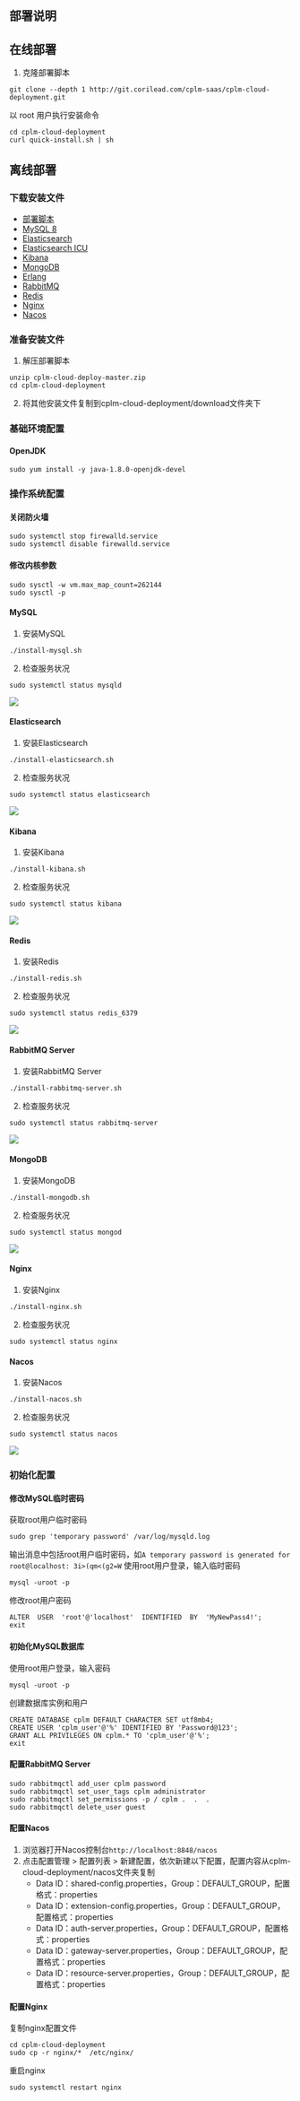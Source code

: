 ## 部署说明

## 在线部署
1. 克隆部署脚本
```
git clone --depth 1 http://git.corilead.com/cplm-saas/cplm-cloud-deployment.git
```
以 root 用户执行安装命令
```
cd cplm-cloud-deployment
curl quick-install.sh | sh
```
## 离线部署
### 下载安装文件
* [部署脚本](http://git.corilead.com/cplm-saas/cplm-cloud-deployment/-/archive/master/cplm-cloud-deployment-master.zip)
* [MySQL 8](https://dev.mysql.com/get/Downloads/MySQL-8.0/mysql-8.0.26-1.el7.x86_64.rpm-bundle.tar)
* [Elasticsearch](https://artifacts.elastic.co/downloads/elasticsearch/elasticsearch-6.4.3.rpm)
* [Elasticsearch ICU](https://artifacts.elastic.co/downloads/elasticsearch-plugins/analysis-icu/analysis-icu-6.4.3.zip)
* [Kibana](https://artifacts.elastic.co/downloads/kibana/kibana-6.4.3-x86_64.rpm)
* [MongoDB](https://repo.mongodb.org/yum/redhat/7/mongodb-org/4.4/x86_64/RPMS/mongodb-org-server-4.4.7-1.el7.x86_64.rpm)
* [Erlang](https://packagecloud.io/rabbitmq/erlang/packages/el/7/erlang-23.3.4.4-1.el7.x86_64.rpm/download.rpm)
* [RabbitMQ](https://packagecloud.io/rabbitmq/rabbitmq-server/packages/el/7/rabbitmq-server-3.8.19-1.el7.noarch.rpm/download.rpm)
* [Redis](http://download.redis.io/releases/redis-5.0.12.tar.gz)
* [Nginx](http://nginx.org/packages/centos/7/x86_64/RPMS/nginx-1.20.1-1.el7.ngx.x86_64.rpm)
* [Nacos](https://github.com/alibaba/nacos/releases/download/2.0.2/nacos-server-2.0.2.tar.gz)


### 准备安装文件
1. 解压部署脚本
```
unzip cplm-cloud-deploy-master.zip
cd cplm-cloud-deployment
```
2. 将其他安装文件复制到cplm-cloud-deployment/download文件夹下

### 基础环境配置
#### OpenJDK
```
sudo yum install -y java-1.8.0-openjdk-devel
```
### 操作系统配置
#### 关闭防火墙
```
sudo systemctl stop firewalld.service
sudo systemctl disable firewalld.service
```
#### 修改内核参数
```
sudo sysctl -w vm.max_map_count=262144
sudo sysctl -p
```
#### MySQL
1. 安装MySQL
```
./install-mysql.sh
```
2. 检查服务状况
```
sudo systemctl status mysqld
```
![](images/screenshot_1627016745809.png)

#### Elasticsearch
1. 安装Elasticsearch
```
./install-elasticsearch.sh
```
2. 检查服务状况
```
sudo systemctl status elasticsearch
```
![](images/screenshot_1627008313321.png)

#### Kibana
1. 安装Kibana
```
./install-kibana.sh
```
2. 检查服务状况
```
sudo systemctl status kibana
```
![](images/screenshot_1627008535747.png)

#### Redis
1. 安装Redis
```
./install-redis.sh
```
2. 检查服务状况
```
sudo systemctl status redis_6379
```
![](images/screenshot_1627016206568.png)

#### RabbitMQ Server
1. 安装RabbitMQ Server
```
./install-rabbitmq-server.sh
```
2. 检查服务状况
```
sudo systemctl status rabbitmq-server
```
![](images/screenshot_1627016175604.png)

#### MongoDB
1. 安装MongoDB
```
./install-mongodb.sh
```
2. 检查服务状况
```
sudo systemctl status mongod
```
![](images/screenshot_1627016446947.png)

#### Nginx
1. 安装Nginx
```
./install-nginx.sh
```
2. 检查服务状况
```
sudo systemctl status nginx
```

#### Nacos
1. 安装Nacos
```
./install-nacos.sh
```
2. 检查服务状况
```
sudo systemctl status nacos
```
![](images/screenshot_1627016527880.png)

### 初始化配置
#### 修改MySQL临时密码
获取root用户临时密码
```
sudo grep 'temporary password' /var/log/mysqld.log
```
输出消息中包括root用户临时密码，如`A temporary password is generated for root@localhost: 3i>(qm<(g2=W`
使用root用户登录，输入临时密码
```
mysql -uroot -p
```
修改root用户密码
```
ALTER  USER  'root'@'localhost'  IDENTIFIED  BY  'MyNewPass4!';
exit
```
#### 初始化MySQL数据库
使用root用户登录，输入密码
```
mysql -uroot -p
```
创建数据库实例和用户
```
CREATE DATABASE cplm DEFAULT CHARACTER SET utf8mb4;
CREATE USER 'cplm_user'@'%' IDENTIFIED BY 'Password@123';
GRANT ALL PRIVILEGES ON cplm.* TO 'cplm_user'@'%';
exit
```

#### 配置RabbitMQ Server
```
sudo rabbitmqctl add_user cplm password
sudo rabbitmqctl set_user_tags cplm administrator
sudo rabbitmqctl set_permissions -p / cplm .  .  .
sudo rabbitmqctl delete_user guest
```

#### 配置Nacos
1. 浏览器打开Nacos控制台`http://localhost:8848/nacos`
2. 点击配置管理 > 配置列表 > 新建配置，依次新建以下配置，配置内容从cplm-cloud-deployment/nacos文件夹复制
    * Data ID：shared-config.properties，Group：DEFAULT_GROUP，配置格式：properties
    * Data ID：extension-config.properties，Group：DEFAULT_GROUP，配置格式：properties
    * Data ID：auth-server.properties，Group：DEFAULT_GROUP，配置格式：properties
    * Data ID：gateway-server.properties，Group：DEFAULT_GROUP，配置格式：properties
    * Data ID：resource-server.properties，Group：DEFAULT_GROUP，配置格式：properties

#### 配置Nginx
复制nginx配置文件
```
cd cplm-cloud-deployment
sudo cp -r nginx/*  /etc/nginx/
```
重启nginx
```
sudo systemctl restart nginx
```

